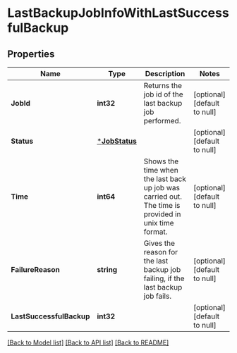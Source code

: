 # LastBackupJobInfoWithLastSuccessfulBackup

## Properties
Name | Type | Description | Notes
------------ | ------------- | ------------- | -------------
**JobId** | **int32** | Returns the job id of the last backup job performed. | [optional] [default to null]
**Status** | [***JobStatus**](JobStatus.md) |  | [optional] [default to null]
**Time** | **int64** | Shows the time when the last back up job was carried out. The time is provided in unix time format. | [optional] [default to null]
**FailureReason** | **string** | Gives the reason for the last backup job failing, if the last backup job fails. | [optional] [default to null]
**LastSuccessfulBackup** | **int32** |  | [optional] [default to null]

[[Back to Model list]](../README.md#documentation-for-models) [[Back to API list]](../README.md#documentation-for-api-endpoints) [[Back to README]](../README.md)


